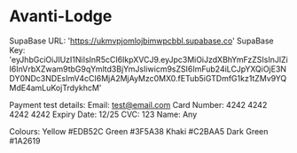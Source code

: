 # Avanti-Lodge

SupaBase URL: 'https://ukmvpjomlojbimwpcbbl.supabase.co'
SupaBase Key: 'eyJhbGciOiJIUzI1NiIsInR5cCI6IkpXVCJ9.eyJpc3MiOiJzdXBhYmFzZSIsInJlZiI6InVrbXZwam9tbG9qYmltd3BjYmJsIiwicm9sZSI6ImFub24iLCJpYXQiOjE3NDY0NDc3NDEsImV4cCI6MjA2MjAyMzc0MX0.fETub5iGTDmfG1kz1tZMv9YQMdE4amLuKojTrdykhcM'

Payment test details: 
Email: test@email.com
Card Number: 4242 4242 4242 4242
Expiry Date: 12/25
CVC: 123
Name: Any

Colours: Yellow #EDB52C
         Green #3F5A38
         Khaki #C2BAA5
         Dark Green #1A2619